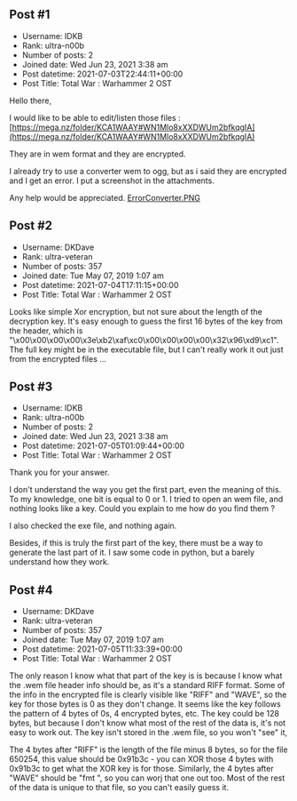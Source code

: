 ## Post #1
- Username: IDKB
- Rank: ultra-n00b
- Number of posts: 2
- Joined date: Wed Jun 23, 2021 3:38 am
- Post datetime: 2021-07-03T22:44:11+00:00
- Post Title: Total War : Warhammer 2 OST

Hello there,

I would like to be able to edit/listen those files : [https://mega.nz/folder/KCA1WAAY#WN1Mlo8xXXDWUm2bfkqgIA](https://mega.nz/folder/KCA1WAAY#WN1Mlo8xXXDWUm2bfkqgIA)

They are in wem format and they are encrypted.

I already try to use a converter wem to ogg, but as i said they are encrypted and I get an error. I put a screenshot in the attachments.

Any help would be appreciated.
[ErrorConverter.PNG](https://xentaxbackup.github.io/file/20412_ErrorConverter.PNG)
## Post #2
- Username: DKDave
- Rank: ultra-veteran
- Number of posts: 357
- Joined date: Tue May 07, 2019 1:07 am
- Post datetime: 2021-07-04T17:11:15+00:00
- Post Title: Total War : Warhammer 2 OST

Looks like simple Xor encryption, but not sure about the length of the decryption key.  It's easy enough to guess the first 16 bytes of the key from the header, which is "\x00\x00\x00\x00\x3e\xb2\xaf\xc0\x00\x00\x00\x00\x32\x96\xd9\xc1".  The full key might be in the executable file, but I can't really work it out just from the encrypted files ...
## Post #3
- Username: IDKB
- Rank: ultra-n00b
- Number of posts: 2
- Joined date: Wed Jun 23, 2021 3:38 am
- Post datetime: 2021-07-05T01:09:44+00:00
- Post Title: Total War : Warhammer 2 OST

Thank you for your answer.

I don't understand the way you get the first part, even the meaning of this. To my knowledge, one bit is equal to 0 or 1. I tried to open an wem file, and nothing looks like a key. Could you explain to me how do you find them ?

I also checked the exe file, and nothing again. 

Besides, if this is truly the first part of the key, there must be a way to generate the last part of it. I saw some code in python, but a barely understand how they work.
## Post #4
- Username: DKDave
- Rank: ultra-veteran
- Number of posts: 357
- Joined date: Tue May 07, 2019 1:07 am
- Post datetime: 2021-07-05T11:33:39+00:00
- Post Title: Total War : Warhammer 2 OST

The only reason I know what that part of the key is is because I know what the .wem file header info should be, as it's a standard RIFF format.  Some of the info in the encrypted file is clearly visible like "RIFF" and "WAVE", so the key for those bytes is 0 as they don't change.  It seems like the key follows the pattern of 4 bytes of 0s, 4 encrypted bytes, etc.  The key could be 128 bytes, but because I don't know what most of the rest of the data is, it's not easy to work out.  The key isn't stored in the .wem file, so you won't "see" it,

The 4 bytes after "RIFF" is the length of the file minus 8 bytes, so for the file 650254, this value should be 0x91b3c - you can XOR those 4 bytes with 0x91b3c to get what the XOR key is for those.  Similarly, the 4 bytes after "WAVE" should be "fmt ", so you can worj that one out too.  Most of the rest of the data is unique to that file, so you can't easily guess it.
